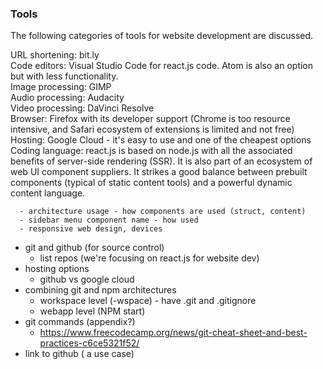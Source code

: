 ### Tools

The following categories of tools for website development are discussed.

URL shortening: bit.ly  
Code editors: Visual Studio Code for react.js code. Atom is also an option but with less functionality.  
Image processing: GIMP  
Audio processing: Audacity  
Video processing: DaVinci Resolve  
Browser: Firefox with its developer support (Chrome is too resource intensive, and Safari ecosystem of extensions is limited and not free)  
Hosting: Google Cloud - it's easy to use and one of the cheapest options  
Coding language: react.js is based on node.js with all the associated benefits of server-side rendering (SSR). It is also part of an ecosystem of web UI component suppliers. It strikes a good balance between prebuilt components (typical of static content tools) and a powerful dynamic content language.

      - architecture usage - how components are used (struct, content)
      - sidebar menu component name - how used
      - responsive web design, devices
   - git and github (for source control)
      - list repos (we're focusing on react.js for website dev)
   - hosting options
      - github vs google cloud
   - combining git and npm architectures
      - workspace level (-wspace) - have .git and .gitignore
      - webapp level (NPM start)
   - git commands (appendix?)
      - https://www.freecodecamp.org/news/git-cheat-sheet-and-best-practices-c6ce5321f52/
   - link to github ( a use case)
